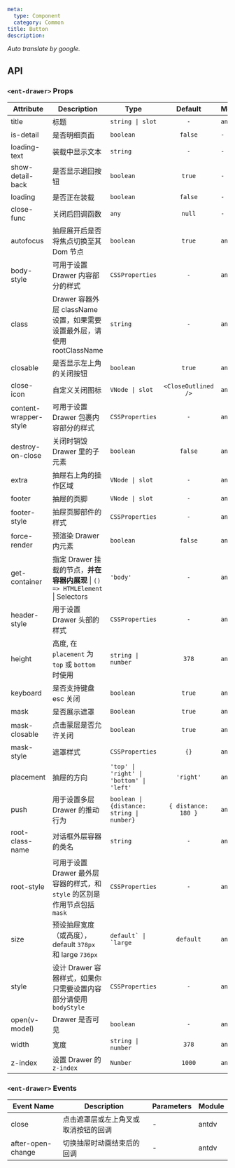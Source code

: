 ```yaml
meta:
  type: Component
  category: Common
title: Button
description: 
```

*Auto translate by google.*


## API


### `<ent-drawer>` Props

|Attribute|Description|Type|Default|Module|version|
|---|---|---|:---:|---|:---|
|title|标题|`string \| slot`|`-`|`antdv`||
|is-detail|是否明细页面|`boolean`|`false`|`-`||
|loading-text|装载中显示文本|`string`|`-`|`-`||
|show-detail-back|是否显示退回按钮|`boolean`|`true`|`-`||
|loading|是否正在装载|`boolean`|`false`|`-`||
|close-func|关闭后回调函数|`any`|`null`|`-`||
|autofocus|抽屉展开后是否将焦点切换至其 Dom 节点|`boolean`|`true`|`antdv`|3.0.0|
|body-style|可用于设置 Drawer 内容部分的样式|`CSSProperties`|`-`|`antdv`||
|class|Drawer 容器外层 className 设置，如果需要设置最外层，请使用 rootClassName|`string`|`-`|`antdv`||
|closable|是否显示左上角的关闭按钮|`boolean`|`true`|`antdv`||
|close-icon|自定义关闭图标|`VNode \| slot`|``<CloseOutlined />``|`antdv`|3.0.0|
|content-wrapper-style|可用于设置 Drawer 包裹内容部分的样式|`CSSProperties`|`-`|`antdv`|3.0.0|
|destroy-on-close|关闭时销毁 Drawer 里的子元素|`boolean`|`false`|`antdv`||
|extra|抽屉右上角的操作区域|`VNode \| slot`|`-`|`antdv`|3.0.0|
|footer|抽屉的页脚|`VNode \| slot`|`-`|`antdv`|3.0.0|
|footer-style|抽屉页脚部件的样式|`CSSProperties`|`-`|`antdv`|3.0.0|
|force-render|预渲染 Drawer 内元素|`boolean`|`false`|`antdv`|3.0.0|
|get-container|指定 Drawer 挂载的节点，**并在容器内展现** \| `() => HTMLElement` \| Selectors|`'body'`|`-`|`antdv`||
|header-style|用于设置 Drawer 头部的样式|`CSSProperties`|`-`|`antdv`|3.0.0|
|height|高度, 在 `placement` 为 `top` 或 `bottom` 时使用|`string \| number`|`378`|`antdv`||
|keyboard|是否支持键盘 esc 关闭|`boolean`|`true`|`antdv`||
|mask|是否展示遮罩|`Boolean`|`true`|`antdv`||
|mask-closable|点击蒙层是否允许关闭|`boolean`|`true`|`antdv`||
|mask-style|遮罩样式|`CSSProperties`|`{}`|`antdv`||
|placement|抽屉的方向|`'top' \| 'right' \| 'bottom' \| 'left'`|`'right'`|`antdv`||
|push|用于设置多层 Drawer 的推动行为|`boolean \| {distance: string \| number}`|`{ distance: 180 }`|`antdv`|3.0.0|
|root-class-name|对话框外层容器的类名|`string`|`-`|`antdv`|4.0|
|root-style|可用于设置 Drawer 最外层容器的样式，和 `style` 的区别是作用节点包括 `mask`|`CSSProperties`|`-`|`antdv`|4.0|
|size|预设抽屉宽度（或高度），default `378px` 和 large `736px`|``default` \| `large``|``default``|`antdv`|3.0.0|
|style|设计 Drawer 容器样式，如果你只需要设置内容部分请使用 `bodyStyle`|`CSSProperties`|`-`|`antdv`||
|open(v-model)|Drawer 是否可见|`boolean`|`-`|`antdv`|4.0|
|width|宽度|`string \| number`|`378`|`antdv`||
|z-index|设置 Drawer 的 `z-index`|`Number`|`1000`|`antdv`||
### `<ent-drawer>` Events

|Event Name|Description|Parameters|Module|
|---|---|---|---|
|close|点击遮罩层或左上角叉或取消按钮的回调|-|antdv|
|after-open-change|切换抽屉时动画结束后的回调|-|antdv|


